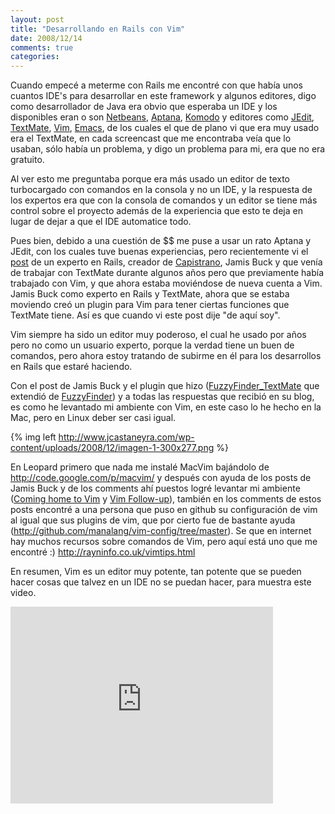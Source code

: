 ```yaml
---
layout: post
title: "Desarrollando en Rails con Vim"
date: 2008/12/14
comments: true
categories: 
---
```


Cuando empecé a meterme con Rails me encontré con que había unos cuantos IDE's para desarrollar en este framework y algunos editores, digo como desarrollador de Java era obvio que esperaba un IDE y los disponibles eran o son <a href="http://www.netbeans.org">Netbeans</a>, <a href="http://www.aptana.com">Aptana</a>, <a href="http://www.activestate.com/Products/komodo_ide/index.mhtml">Komodo</a> y editores como <a href="http://www.jedit.org">JEdit</a>, <a href="http://macromates.com">TextMate</a>, <a href="http://www.vim.org">Vim</a>, <a href="http://www.gnu.org/software/emacs/">Emacs</a>, de los cuales el que de plano vi que era muy usado era el TextMate, en cada screencast que me encontraba veía que lo usaban, sólo había un problema, y digo un problema para mi, era que no era gratuito.

Al ver esto me preguntaba porque era más usado un editor de texto turbocargado con comandos en la consola y no un IDE, y la respuesta de los expertos era que con la consola de comandos y un editor se tiene más control sobre el proyecto además de la experiencia que esto te deja en lugar de dejar a que el IDE automatice todo.

Pues bien, debido a una cuestión de $$ me puse a usar un rato Aptana y JEdit, con los cuales tuve buenas experiencias, pero recientemente vi el <a href="http://weblog.jamisbuck.org/2008/10/10/coming-home-to-vim">post</a> de un experto en Rails, creador de <a href="http://www.capify.org/">Capistrano</a>, Jamis Buck y que venía de trabajar con TextMate durante algunos años pero que previamente había trabajado con Vim, y que ahora estaba moviéndose de nueva cuenta a Vim. Jamis Buck como experto en Rails y TextMate, ahora que se estaba moviendo creó un plugin para Vim para tener ciertas funciones que TextMate tiene. Así es que cuando vi este post dije "de aquí soy".

Vim siempre ha sido un editor muy poderoso, el cual he usado por años pero no como un usuario experto, porque la verdad tiene un buen de comandos, pero ahora estoy tratando de subirme en él para los desarrollos en Rails que estaré haciendo.

Con el post de Jamis Buck y el plugin que hizo (<a href="http://github.com/jamis/fuzzyfinder_textmate/tree/master">FuzzyFinder_TextMate</a> que extendió de <a href="http://www.vim.org/scripts/script.php?script_id=1984">FuzzyFinder</a>) y a todas las respuestas que recibió en su blog, es como he levantado mi ambiente con Vim, en este caso lo he hecho en la Mac, pero en Linux deber ser casi igual.

{% img left http://www.jcastaneyra.com/wp-content/uploads/2008/12/imagen-1-300x277.png %}

En Leopard primero que nada me instalé MacVim bajándolo de <a href="http://code.google.com/p/macvim/">http://code.google.com/p/macvim/</a> y después con ayuda de los posts de Jamis Buck y de los comments ahí puestos logré levantar mi ambiente (<a href="http://weblog.jamisbuck.org/2008/10/10/coming-home-to-vim">Coming home to Vim</a> y <a href="http://weblog.jamisbuck.org/2008/11/17/vim-follow-up">Vim Follow-up</a>), también en los comments de estos posts encontré a una persona que puso en github su configuración de vim al igual que sus plugins de vim, que por cierto fue de bastante ayuda (<a href="http://github.com/manalang/vim-config/tree/master">http://github.com/manalang/vim-config/tree/master</a>). Se que en internet hay muchos recursos sobre comandos de Vim, pero aquí está uno que me encontré :) <a href="http://rayninfo.co.uk/vimtips.html">http://rayninfo.co.uk/vimtips.html</a>

En resumen, Vim es un editor muy potente, tan potente que se pueden hacer cosas que talvez en un IDE no se puedan hacer, para muestra este video.

<iframe width="420" height="315" src="http://www.youtube.com/embed/pCiVCiku3cM" frameborder="0" allowfullscreen></iframe>
